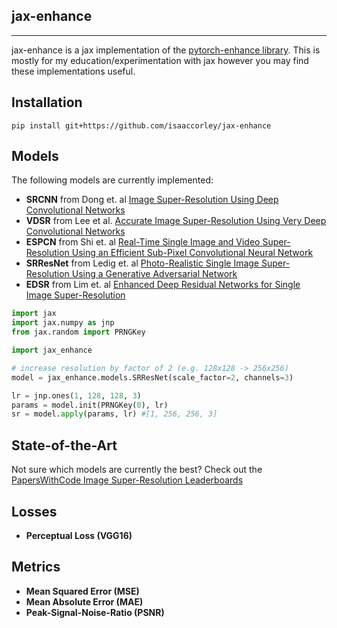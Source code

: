 ## jax-enhance

--------------------------------------------------------------------------------
jax-enhance is a jax implementation of the [pytorch-enhance library](https://github.com/isaaccorley/pytorch-enhance). This is mostly for my education/experimentation with jax however you may find these implementations useful.

## Installation
```
pip install git+https://github.com/isaaccorley/jax-enhance
```

## Models
The following models are currently implemented:

* **SRCNN** from Dong et. al [Image Super-Resolution Using Deep Convolutional Networks](https://arxiv.org/pdf/1501.00092v3.pdf)
* **VDSR** from Lee et al. [Accurate Image Super-Resolution Using Very Deep Convolutional Networks](https://arxiv.org/pdf/1511.04587.pdf)
* **ESPCN** from Shi et. al [Real-Time Single Image and Video Super-Resolution Using an Efficient Sub-Pixel Convolutional Neural Network](https://arxiv.org/pdf/1609.05158v2.pdf)
* **SRResNet** from Ledig et. al [Photo-Realistic Single Image Super-Resolution Using a Generative Adversarial Network](https://arxiv.org/pdf/1609.04802v5.pdf)
* **EDSR** from Lim et. al [Enhanced Deep Residual Networks for Single Image Super-Resolution](https://arxiv.org/pdf/1707.02921v1.pdf)

```python
import jax
import jax.numpy as jnp
from jax.random import PRNGKey

import jax_enhance

# increase resolution by factor of 2 (e.g. 128x128 -> 256x256)
model = jax_enhance.models.SRResNet(scale_factor=2, channels=3)

lr = jnp.ones(1, 128, 128, 3)
params = model.init(PRNGKey(0), lr)
sr = model.apply(params, lr) #[1, 256, 256, 3]
```

## State-of-the-Art
Not sure which models are currently the best? Check out the [PapersWithCode Image Super-Resolution Leaderboards](https://paperswithcode.com/task/image-super-resolution)

## Losses

* **Perceptual Loss (VGG16)**

## Metrics

* **Mean Squared Error (MSE)**
* **Mean Absolute Error (MAE)**
* **Peak-Signal-Noise-Ratio (PSNR)**
